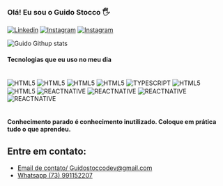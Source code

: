 ### Olá! Eu sou o Guido Stocco 🖐️

[![Linkedin](https://img.shields.io/badge/LinkedIn-0077B5?style=for-the-badge&logo=linkedin&logoColor=white)](https://www.linkedin.com/feed/)
[![Instagram](https://img.shields.io/badge/Instagram-E4405F?style=for-the-badge&logo=instagram&logoColor=white)](https://www.instagram.com/guidomstocco/)
[![Instagram](	https://img.shields.io/badge/Reddit-FF4500?style=for-the-badge&logo=reddit&logoColor=white)](https://www.reddit.com/user/Guido_Stocco)


![Guido Githup stats](https://github-readme-stats.vercel.app/api/top-langs/?username=GuidoStocco&theme=blue-green)

#### Tecnologias que eu uso no meu dia
<div Style= "display: inline_block"><br/>
    <img align="center" alt="HTML5"src="https://img.shields.io/badge/HTML5-E34F26?style=for-the-badge&logo=html5&logoColor=white" />
    <img align="center" alt="HTML5"src="https://img.shields.io/badge/CSS3-1572B6?style=for-the-badge&logo=css3&logoColor=white" />
    <img align="center" alt="HTML5"src="https://img.shields.io/badge/JavaScript-F7DF1E?style=for-the-badge&logo=javascript&logoColor=black" />
    <img align="center" alt="HTML5"src="https://img.shields.io/badge/Node.js-43853D?style=for-the-badge&logo=node.js&logoColor=white" />
    <img align="center" alt="TYPESCRIPT"src="https://img.shields.io/badge/TypeScript-007ACC?style=for-the-badge&logo=typescript&logoColor=white" />
    <img align="center" alt="HTML5"src="https://img.shields.io/badge/React-20232A?style=for-the-badge&logo=react&logoColor=61DAFB" />
    <img align="center" alt="HTML5"src="https://img.shields.io/badge/Express.js-404D59?style=for-the-badge" />
     <img align="center" alt="REACTNATIVE"src="https://img.shields.io/badge/React_Native-20232A?style=for-the-badge&logo=react&logoColor=61DAFB" />
    <img align="center" alt="REACTNATIVE"src="https://img.shields.io/badge/Tailwind_CSS-38B2AC?style=for-the-badge&logo=tailwind-css&logoColor=white" />
    <img align="center" alt="REACTNATIVE"src="https://img.shields.io/badge/MongoDB-4EA94B?style=for-the-badge&logo=mongodb&logoColor=white" />
    <img align="center" alt="REACTNATIVE"src="https://img.shields.io/badge/MySQL-00000F?style=for-the-badge&logo=mysql&logoColor=white" />

    

</div><br/>

#### Conhecimento parado é conhecimento inutilizado. Coloque em prática tudo o que aprendeu.

## Entre em contato:
- [Email de contato/ Guidostoccodev@gmail.com](https://mail.google.com)<br/>
- [Whatsapp (73) 991152207]()
